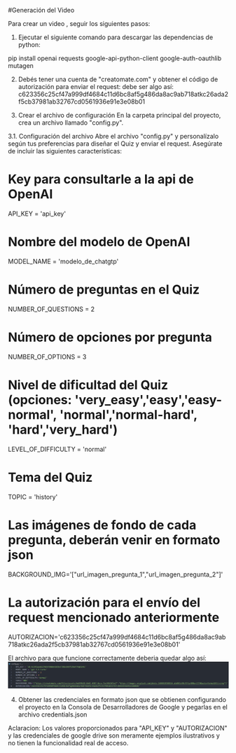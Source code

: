 #Generación del Video

Para crear un video , seguir los siguientes pasos:

1. Ejecutar el siguiente comando para descargar las dependencias de python:

pip install openai requests google-api-python-client google-auth-oauthlib mutagen


2. Debés tener una cuenta de "creatomate.com" y obtener el código de autorización para enviar el request: debe ser algo así:
c623356c25cf47a999df4684c11d6bc8af5g486da8ac9ab718atkc26ada2f5cb37981ab32767cd0561936e91e3e08b01

1. Crear el archivo de configuración
En la carpeta principal del proyecto, crea un archivo llamado "config.py".

3.1. Configuración del archivo
Abre el archivo "config.py" y personalízalo según tus preferencias para diseñar el Quiz y enviar el request. Asegúrate de incluir las siguientes características:

# Key para consultarle a la api de OpenAI
API_KEY = 'api_key'

# Nombre del modelo de OpenAI
MODEL_NAME = 'modelo_de_chatgtp'

# Número de preguntas en el Quiz
NUMBER_OF_QUESTIONS = 2

# Número de opciones por pregunta
NUMBER_OF_OPTIONS = 3

# Nivel de dificultad del Quiz (opciones: 'very_easy','easy','easy-normal', 'normal','normal-hard', 'hard','very_hard')
LEVEL_OF_DIFFICULTY = 'normal'

# Tema del Quiz
TOPIC = 'history'

# Las imágenes de fondo de cada pregunta, deberán venir en formato json
BACKGROUND_IMG='["url_imagen_pregunta_1","url_imagen_pregunta_2"]'

# La autorización para el envío del request mencionado anteriormente
AUTORIZACION='c623356c25cf47a999df4684c11d6bc8af5g486da8ac9ab718atkc26ada2f5cb37981ab32767cd0561936e91e3e08b01'

El archivo para que funcione correctamente deberia quedar algo así:
![Los valores proporcionados para "API_KEY" y "autorizacion" son meramente ejemplos ilustrativos y no tienen la funcionalidad real de acceso.](https://github.com/JuanMartinIwassjuk/generatorQuiz/blob/main/ejemploConfig.png?raw=true)

4. Obtener las credenciales en formato json que se obtienen configurando el proyecto en la Consola de Desarrolladores de Google y pegarlas en el archivo credentials.json

Aclaracion: Los valores proporcionados para "API_KEY" y "AUTORIZACION" y las credenciales de google drive son meramente ejemplos ilustrativos y no tienen la funcionalidad real de acceso.

